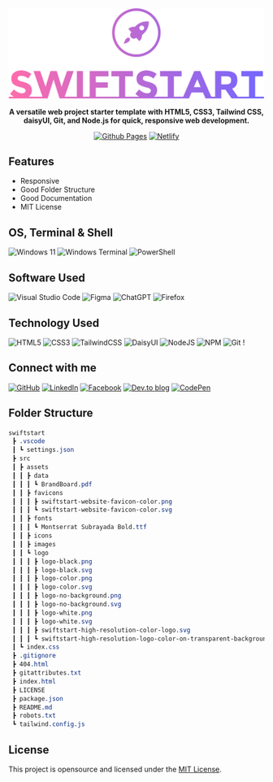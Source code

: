 <div align="center"><a href="https://github.com/devbytemehedi/swiftstart.git"><img src="./src/assets/logo/logo-no-background.svg"></a></div>
<div align="center">
 <p><strong>A versatile web project starter template with HTML5, CSS3, Tailwind CSS, daisyUI, Git, and Node.js for quick, responsive web development.</strong></p>
</div>
<div align="center"><a href="https://devbytemehedi.github.io/swiftstart"> <img src="https://img.shields.io/badge/github%20pages-121013?style=for-the-badge&logo=github&logoColor=white" alt="Github Pages"></a> <a href="https://swiftstart.netlify.app"><img src="https://img.shields.io/badge/netlify-%23000000.svg?style=for-the-badge&logo=netlify&logoColor=#00C7B7" alt="Netlify"></a></div>

## Features

- Responsive
- Good Folder Structure
- Good Documentation
- MIT License

## OS, Terminal & Shell
![Windows 11](https://img.shields.io/badge/Windows%2011-%230079d5.svg?style=for-the-badge&logo=Windows%2011&logoColor=white) ![Windows Terminal](https://img.shields.io/badge/Windows%20Terminal-%234D4D4D.svg?style=for-the-badge&logo=windows-terminal&logoColor=white) ![PowerShell](https://img.shields.io/badge/PowerShell-%235391FE.svg?style=for-the-badge&logo=powershell&logoColor=white) 

## Software Used
![Visual Studio Code](https://img.shields.io/badge/Visual%20Studio%20Code-0078d7.svg?style=for-the-badge&logo=visual-studio-code&logoColor=white) ![Figma](https://img.shields.io/badge/figma-%23F24E1E.svg?style=for-the-badge&logo=figma&logoColor=white) ![ChatGPT](https://img.shields.io/badge/chatGPT-74aa9c?style=for-the-badge&logo=openai&logoColor=white) ![Firefox](https://img.shields.io/badge/Firefox-FF7139?style=for-the-badge&logo=Firefox-Browser&logoColor=white)

## Technology Used
![HTML5](https://img.shields.io/badge/html5-%23E34F26.svg?style=for-the-badge&logo=html5&logoColor=white) ![CSS3](https://img.shields.io/badge/css3-%231572B6.svg?style=for-the-badge&logo=css3&logoColor=white) ![TailwindCSS](https://img.shields.io/badge/tailwindcss-%2338B2AC.svg?style=for-the-badge&logo=tailwind-css&logoColor=white) ![DaisyUI](https://img.shields.io/badge/daisyui-5A0EF8?style=for-the-badge&logo=daisyui&logoColor=white) ![NodeJS](https://img.shields.io/badge/node.js-6DA55F?style=for-the-badge&logo=node.js&logoColor=white) ![NPM](https://img.shields.io/badge/NPM-%23CB3837.svg?style=for-the-badge&logo=npm&logoColor=white) ![Git](https://img.shields.io/badge/git-%23F05033.svg?style=for-the-badge&logo=git&logoColor=white) !

## Connect with me
[![GitHub](https://img.shields.io/badge/github-%23121011.svg?style=for-the-badge&logo=github&logoColor=white)](https://github.com/devbytemehedi) [![LinkedIn](https://img.shields.io/badge/linkedin-%230077B5.svg?style=for-the-badge&logo=linkedin&logoColor=white)](https://www.linkedin.com/in/devbytemehedi/) [![Facebook](https://img.shields.io/badge/Facebook-%231877F2.svg?style=for-the-badge&logo=Facebook&logoColor=white)](https://facebook.com/iamrealmehedi) [![Dev.to blog](https://img.shields.io/badge/dev.to-0A0A0A?style=for-the-badge&logo=dev.to&logoColor=white)](https://dev.to/devbytemehedi) [![CodePen](https://img.shields.io/badge/Codepen-000000?style=for-the-badge&logo=codepen&logoColor=white)](https://codepen.io/devbytemehedi)



## Folder Structure

```scss
swiftstart
 ┣ .vscode
 ┃ ┗ settings.json
 ┣ src
 ┃ ┣ assets
 ┃ ┃ ┣ data
 ┃ ┃ ┃ ┗ BrandBoard.pdf
 ┃ ┃ ┣ favicons
 ┃ ┃ ┃ ┣ swiftstart-website-favicon-color.png
 ┃ ┃ ┃ ┗ swiftstart-website-favicon-color.svg
 ┃ ┃ ┣ fonts
 ┃ ┃ ┃ ┗ Montserrat Subrayada Bold.ttf
 ┃ ┃ ┣ icons
 ┃ ┃ ┣ images
 ┃ ┃ ┗ logo
 ┃ ┃ ┃ ┣ logo-black.png
 ┃ ┃ ┃ ┣ logo-black.svg
 ┃ ┃ ┃ ┣ logo-color.png
 ┃ ┃ ┃ ┣ logo-color.svg
 ┃ ┃ ┃ ┣ logo-no-background.png
 ┃ ┃ ┃ ┣ logo-no-background.svg
 ┃ ┃ ┃ ┣ logo-white.png
 ┃ ┃ ┃ ┣ logo-white.svg
 ┃ ┃ ┃ ┣ swiftstart-high-resolution-color-logo.svg
 ┃ ┃ ┃ ┗ swiftstart-high-resolution-logo-color-on-transparent-background.svg
 ┃ ┗ index.css
 ┣ .gitignore
 ┣ 404.html
 ┣ gitattributes.txt
 ┣ index.html
 ┣ LICENSE
 ┣ package.json
 ┣ README.md
 ┣ robots.txt
 ┗ tailwind.config.js


```
## License

This project is opensource and licensed under the [MIT License](./LICENSE).
